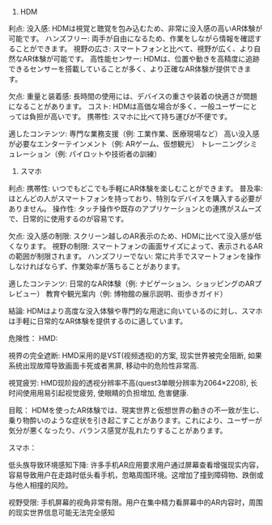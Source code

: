 1. HDM

利点:
没入感: 
HDMは視覚と聴覚を包み込むため、非常に没入感の高いAR体験が可能です。
ハンズフリー: 
両手が自由になるため、作業をしながら情報を確認することができます。
視野の広さ: 
スマートフォンと比べて、視野が広く、より自然なAR体験が可能です。
高性能センサー: 
HDMは、位置や動きを高精度に追跡できるセンサーを搭載していることが多く、より正確なAR体験が提供できます。

欠点:
重量と装着感: 
長時間の使用には、デバイスの重さや装着の快適さが問題になることがあります。
コスト: 
HDMは高価な場合が多く、一般ユーザーにとっては負担が高いです。
携帯性: 
スマホに比べて持ち運びが不便です。

適したコンテンツ:
専門な業務支援（例: 工業作業、医療現場など）
高い没入感が必要なエンターテインメント（例: ARゲーム、仮想観光）
トレーニングシミュレーション（例: パイロットや技術者の訓練）


1. スマホ

利点:
携帯性: いつでもどこでも手軽にAR体験を楽しむことができます。
普及率: ほとんどの人がスマートフォンを持っており、特別なデバイスを購入する必要がありません。
操作性: タッチ操作や既存のアプリケーションとの連携がスムーズで、日常的に使用するのが容易です。

欠点:
没入感の制限: スクリーン越しのAR表示のため、HDMに比べて没入感が低くなります。
視野の制限: スマートフォンの画面サイズによって、表示されるARの範囲が制限されます。
ハンズフリーでない: 常に片手でスマートフォンを操作しなければならず、作業効率が落ちることがあります。

適したコンテンツ:
日常的なAR体験（例: ナビゲーション、ショッピングのARプレビュー）
教育や観光案内（例: 博物館の展示説明、街歩きガイド）


結論:
HDMはより高度な没入体験や専門的な用途に向いているのに対し、スマホは手軽に日常的なAR体験を提供するのに適しています。



危険性：
HMD:

視界の完全遮断: 
HMD采用的是VST(视频透视)的方案, 现实世界被完全阻断, 如果系统出现故障导致画面卡死或者黑屏, 移动中的危险性非常高.

視覚疲労: 
HMD现阶段的透视分辨率不高(quest3单眼分辨率为2064×2208), 长时间使用用易引起视觉疲劳, 使眼睛的负担增加, 危害健康.

目眩：
HDMを使ったAR体験では、現実世界と仮想世界の動きの不一致が生じ、乗り物酔いのような症状を引き起こすことがあります。これにより、ユーザーが気分が悪くなったり、バランス感覚が乱れたりすることがあります。

スマホ：

低头族导致环境感知下降:
许多手机AR应用要求用户通过屏幕查看增强现实内容，容易导致用户在走路时低头看手机，忽略周围环境。这增加了撞到障碍物、跌倒或与他人相撞的风险。

视野受限:
手机屏幕的视角非常有限。用户在集中精力看屏幕中的AR内容时，周围的现实世界信息可能无法完全感知